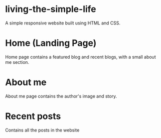 # living-the-simple-life

A simple responsive website built using HTML and CSS.

# Home (Landing Page)
Home page contains a featured blog and recent blogs, with a small about me section.

# About me 
About me page contains the author's image and story.

# Recent posts
Contains all the posts in the website
